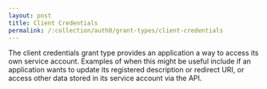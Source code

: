 ```yaml
---
layout: post
title: Client Credentials
permalink: /:collection/auth0/grant-types/client-credentials
---
```


The client credentials grant type provides an application a way to access its own service account. Examples of when this might be useful include if an application wants to update its registered description or redirect URI, or access other data stored in its service account via the API.
